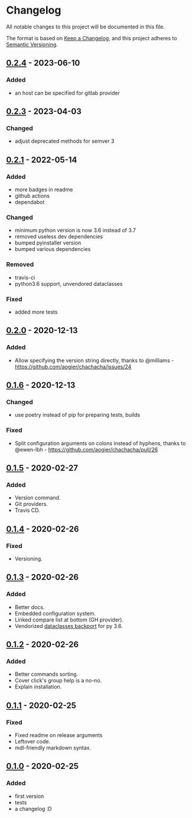 # Changelog

All notable changes to this project will be documented in this file.

The format is based on [Keep a Changelog](https://keepachangelog.com/en/1.0.0/),
and this project adheres to [Semantic Versioning](https://semver.org/spec/v2.0.0.html).

## [0.2.4] - 2023-06-10

### Added

- an host can be specified for gitlab provider

## [0.2.3] - 2023-04-03

### Changed

- adjust deprecated methods for semver 3

## [0.2.1] - 2022-05-14

### Added

- more badges in readme
- github actions
- dependabot

### Changed

- minimum python version is now 3.6 instead of 3.7
- removed useless dev dependencies
- bumped pyinstaller version
- bumped various dependencies

### Removed

- travis-ci
- python3.6 support, unvendored dataclasses

### Fixed

- added more tests

## [0.2.0] - 2020-12-13

### Added

- Allow specifying the version string directly, thanks to @milliams - https://github.com/aogier/chachacha/issues/24

## [0.1.6] - 2020-12-13

### Changed

- use poetry instead of pip for preparing tests, builds

### Fixed

- Split configuration arguments on colons instead of hyphens, thanks to @ewen-lbh - https://github.com/aogier/chachacha/pull/26

## [0.1.5] - 2020-02-27

### Added

- Version command.
- Git providers.
- Travis CD.

## [0.1.4] - 2020-02-26

### Fixed

- Versioning.

## [0.1.3] - 2020-02-26

### Added

- Better docs.
- Embedded configuration system.
- Linked compare list at bottom (GH provider).
- Vendorized [dataclasses backport](https://github.com/ericvsmith/dataclasses) for py 3.6.

## [0.1.2] - 2020-02-26

### Added

- Better commands sorting.
- Cover click's group help is a no-no.
- Explain installation.

## [0.1.1] - 2020-02-25

### Fixed

- Fixed readme on release arguments
- Leftover code.
- mdl-friendly markdown syntax.

## [0.1.0] - 2020-02-25

### Added

- first version
- tests
- a changelog :D

[Unreleased]: https://github.com/aogier/chachacha/compare/v0.2.4...HEAD
[0.2.4]: https://github.com/aogier/chachacha/compare/v0.2.3...v0.2.4
[0.2.3]: https://github.com/aogier/chachacha/compare/v0.2.1...v0.2.3
[0.2.1]: https://github.com/aogier/chachacha/compare/v0.2.0...v0.2.1
[0.2.0]: https://github.com/aogier/chachacha/compare/v0.1.6...v0.2.0
[0.1.6]: https://github.com/aogier/chachacha/compare/v0.1.5...v0.1.6
[0.1.5]: https://github.com/aogier/chachacha/compare/v0.1.4...v0.1.5
[0.1.4]: https://github.com/aogier/chachacha/compare/v0.1.3...v0.1.4
[0.1.3]: https://github.com/aogier/chachacha/compare/v0.1.2...v0.1.3
[0.1.2]: https://github.com/aogier/chachacha/compare/v0.1.1...v0.1.2
[0.1.1]: https://github.com/aogier/chachacha/compare/v0.1.0...v0.1.1
[0.1.0]: https://github.com/aogier/chachacha/releases/tag/v0.1.0

[//]: # (C3-2-DKAC:GGH:Raogier/chachacha:Tv{t})
